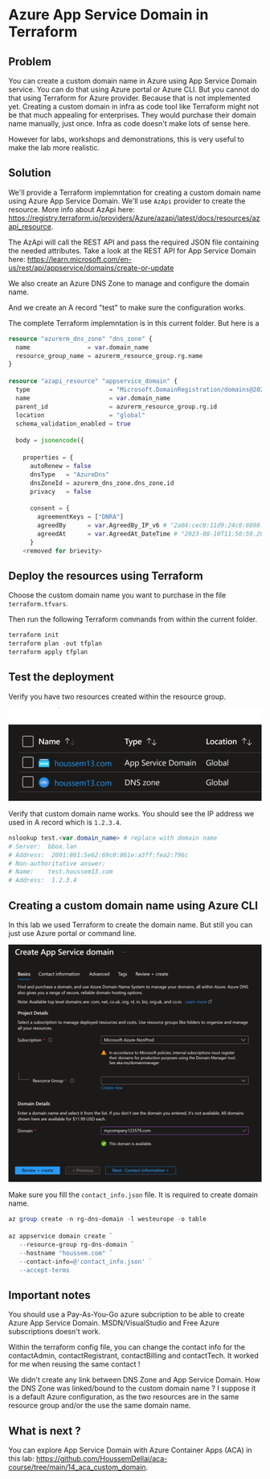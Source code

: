 # Azure App Service Domain in Terraform

## Problem

You can create a custom domain name in Azure using App Service Domain service.
You can do that using Azure portal or Azure CLI.
But you cannot do that using Terraform for Azure provider.
Because that is not implemented yet.
Creating a custom domain in infra as code tool like Terraform might not be that much appealing for enterprises.
They would purchase their domain name manually, just once. Infra as code doesn't make lots of sense here.

However for labs, workshops and demonstrations, this is very useful to make the lab more realistic.

## Solution

We'll provide a Terraform implemntation for creating a custom domain name using Azure App Service Domain.
We'll use `AzApi` provider to create the resource. More info about AzApi here: https://registry.terraform.io/providers/Azure/azapi/latest/docs/resources/azapi_resource.

The AzApi will call the REST API and pass the required JSON file containing the needed attributes.
Take a look at the REST API for App Service Domain here: https://learn.microsoft.com/en-us/rest/api/appservice/domains/create-or-update

We also create an Azure DNS Zone to manage and configure the domain name.

And we create an A record "test" to make sure the configuration works.

The complete Terraform implemntation is in this current folder.
But here is a

```terraform
resource "azurerm_dns_zone" "dns_zone" {
  name                = var.domain_name
  resource_group_name = azurerm_resource_group.rg.name
}

resource "azapi_resource" "appservice_domain" {
  type                      = "Microsoft.DomainRegistration/domains@2022-09-01"
  name                      = var.domain_name
  parent_id                 = azurerm_resource_group.rg.id
  location                  = "global"
  schema_validation_enabled = true

  body = jsonencode({

    properties = {
      autoRenew = false
      dnsType   = "AzureDns"
      dnsZoneId = azurerm_dns_zone.dns_zone.id
      privacy   = false

      consent = {
        agreementKeys = ["DNRA"]
        agreedBy      = var.AgreedBy_IP_v6 # "2a04:cec0:11d9:24c8:8898:3820:8631:d83"
        agreedAt      = var.AgreedAt_DateTime # "2023-08-10T11:50:59.264Z"
      }
    <removed for brievity>
```

## Deploy the resources using Terraform

Choose the custom domain name you want to purchase in the file `terraform.tfvars`.

Then run the following Terraform commands from within the current folder.

```powershell
terraform init
terraform plan -out tfplan
terraform apply tfplan
```

## Test the deployment

Verify you have two resources created within the resource group.

<img src="images/resources.png">

Verify that custom domain name works.
You should see the IP address we used in A record which is `1.2.3.4`.

```powershell
nslookup test.<var.domain_name> # replace with domain name
# Server:  bbox.lan
# Address:  2001:861:5e62:69c0:861e:a3ff:fea2:796c
# Non-authoritative answer:
# Name:    test.houssem13.com
# Address:  1.2.3.4
```

## Creating a custom domain name using Azure CLI

In this lab we used Terraform to create the domain name.
But still you can just use Azure portal or command line.

<img src="images/portal.png">

Make sure you fill the `contact_info.json` file. It is required to create domain name.

```powershell
az group create -n rg-dns-domain -l westeurope -o table

az appservice domain create `
   --resource-group rg-dns-domain `
   --hostname "houssem.com" `
   --contact-info=@'contact_info.json' `
   --accept-terms
```

## Important notes

You should use a Pay-As-You-Go azure subcription to be able to create Azure App Service Domain.
MSDN/VisualStudio and Free Azure subscriptions doesn't work.

Within the terraform config file, you can change the contact info for the contactAdmin, contactRegistrant, contactBilling and contactTech.
It worked for me when reusing the same contact !

We didn't create any link between DNS Zone and App Service Domain. 
How the DNS Zone was linked/bound to the custom domain name ?
I suppose it is a default Azure configuration, as the two resources are in the same resource group and/or the use the same domain name.

## What is next ?

You can explore App Service Domain with Azure Container Apps (ACA) in this lab: https://github.com/HoussemDellai/aca-course/tree/main/14_aca_custom_domain.
